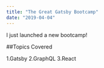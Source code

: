 ```yaml
---
title: "The Great Gatsby Bootcamp"
date: "2019-04-04"
---
```


I just launched a new bootcamp!

##Topics Covered

1.Gatsby
2.GraphQL
3.React
